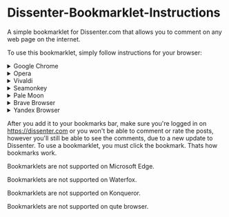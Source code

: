 # Dissenter-Bookmarklet-Instructions
A simple bookmarklet for Dissenter.com that allows you to comment on any web page on the internet.

To use this bookmarklet, simply follow instructions for your browser: 

<details><summary>Google Chrome</summary>
<p>
Google Chrome, Firefox, and some other Chromium based browsers: Copy the code and drag it into your bookmarks bar. 
Make sure the bookmarks bar is visible on your browser. Then, Change the name to something like "Dissenter" if you want. 
Edit: If you are using Google Chrome on linux, you may have to follow the Opera instructions (except the 'heart' is instead a star)
</p>
</details>


<details><summary>Opera</summary>
<p>
Opera instructions: Go to any website, and click the heart on the far right of the URL bar to "add to bookmarks", and select "bookmarks bar", then, on the bookmarks bar, right click > edit the bookmark you just added, and replace the Address with the bookmarklet code, and the name to whatever you'd like. 
</p>
</details>


<details><summary>Vivaldi</summary>
<p>
Vivaldi - Make sure the bookmarks bar is enabled, (Ctrl+Shift+B), then go to any webpage, click the "add bookmark" button on the URL bar to the right. Change the URL to the bookmarklet code, and the name to whatever you'd like.
</p>
</details>


<details><summary>Seamonkey</summary>
<p>
Seamonkey - Make sure the bookmarks bar is enabled, then right click the bookmarks bar > New Bookmark... then add the code in "Location", and change the name to whatever you want.
</p>
</details>


<details><summary>Pale Moon</summary>
<p>
Pale Moon - Make sure the bookmarks bar is enabled, then right click the bookmarks bar > New Bookmark... then add the code in "Location", and change the name to whatever you want.
</p>
</details>
  

<details><summary>Brave Browser</summary>
<p>
Brave Browser - Make sure the bookmarks bar is enabled (Ctrl+Shift+B), then, copy the code, and right click the bookmarks bar, then click "paste". If you want to change the name of the bookmark, right click it and click edit.
</p>
</details>
  

<details><summary>Yandex Browser</summary>
<p>
Yandex (russian bot) Browser - Make sure the bookmarks bar is enabled (Ctrl+Shift+B), then, copy the code, and right click the bookmarks bar, then click "paste". If you want to change the name of the bookmark, right click it and click edit.
</p>
</details>


After you add it to your bookmarks bar, make sure you're logged in on https://dissenter.com or you won't be able to comment or rate the posts, however you'll still be able to see the comments, due to a new update to Dissenter. To use a bookmarklet, you must click the bookmark. Thats how bookmarks work.

Bookmarklets are not supported on Microsoft Edge.

Bookmarklets are not supported on Waterfox.

Bookmarklets are not supported on Konqueror.

Bookmarklets are not supported on qute browser.
